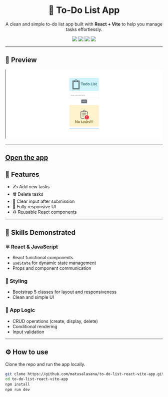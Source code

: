 <h1 align="center">📝 To-Do List App</h1>

<p align="center">
  A clean and simple to-do list app built with <b>React + Vite</b> to help you manage tasks effortlessly.
</p>

<p align="center">
  <img src="https://img.shields.io/badge/React-18-blue?logo=react" />
  <img src="https://img.shields.io/badge/Vite-4.0-purple?logo=vite" />
  <img src="https://img.shields.io/badge/Bootstrap-5-blueviolet?logo=bootstrap" />
  <img src="https://img.shields.io/badge/Made%20by-Sana-9cf" />
</p>

---

## 📸 Preview

<!-- Add a real screenshot -->
<img src="https://github.com/matusalasana/to-do-list-react-vite-app/blob/main/to-do-list/src/assets/Screenshot%20from%202025-06-22%2015-25-02.png" alt="the screeshot of todo list app"/>

---

## <a href="https://to-do-list-react-vite-app.vercel.app/">Open the app</a>

## 🚀 Features

- ✍️ Add new tasks
- 🗑️ Delete tasks
- 🧹 Clear input after submission
- 📱 Fully responsive UI
- ♻️ Reusable React components

---

## 🧠 Skills Demonstrated

### ⚛️ React & JavaScript
- React functional components
- `useState` for dynamic state management
- Props and component communication

### 🎨 Styling
- Bootstrap 5 classes for layout and responsiveness
- Clean and simple UI

### 🧩 App Logic
- CRUD operations (create, display, delete)
- Conditional rendering
- Input validation

---

## ⚙️ How to use

Clone the repo and run the app locally.

```bash
git clone https://github.com/matusalasana/to-do-list-react-vite-app.git
cd to-do-list-react-vite-app
npm install
npm run dev

